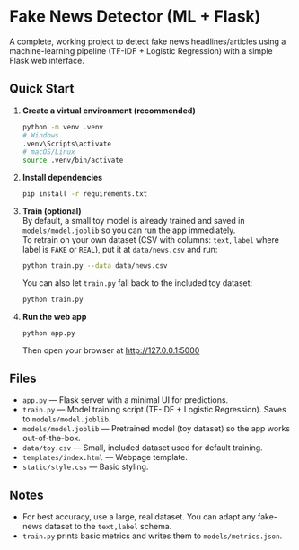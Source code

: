 # Fake News Detector (ML + Flask)

A complete, working project to detect fake news headlines/articles using a machine-learning pipeline (TF-IDF + Logistic Regression) with a simple Flask web interface.

## Quick Start

1. **Create a virtual environment (recommended)**
   ```bash
   python -m venv .venv
   # Windows
   .venv\Scripts\activate
   # macOS/Linux
   source .venv/bin/activate
   ```

2. **Install dependencies**
   ```bash
   pip install -r requirements.txt
   ```

3. **Train (optional)**  
   By default, a small toy model is already trained and saved in `models/model.joblib` so you can run the app immediately.  
   To retrain on your own dataset (CSV with columns: `text`, `label` where label is `FAKE` or `REAL`), put it at `data/news.csv` and run:
   ```bash
   python train.py --data data/news.csv
   ```
   You can also let `train.py` fall back to the included toy dataset:
   ```bash
   python train.py
   ```

4. **Run the web app**
   ```bash
   python app.py
   ```
   Then open your browser at http://127.0.0.1:5000

## Files

- `app.py` — Flask server with a minimal UI for predictions.
- `train.py` — Model training script (TF-IDF + Logistic Regression). Saves to `models/model.joblib`.
- `models/model.joblib` — Pretrained model (toy dataset) so the app works out-of-the-box.
- `data/toy.csv` — Small, included dataset used for default training.
- `templates/index.html` — Webpage template.
- `static/style.css` — Basic styling.

## Notes
- For best accuracy, use a large, real dataset. You can adapt any fake-news dataset to the `text,label` schema.
- `train.py` prints basic metrics and writes them to `models/metrics.json`.
